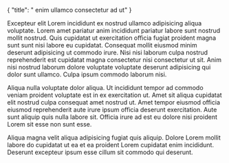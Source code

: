 {
  "title": " enim ullamco consectetur ad ut"
}

Excepteur elit Lorem incididunt ex nostrud ullamco adipisicing aliqua voluptate. Lorem amet pariatur anim incididunt pariatur labore sunt nostrud mollit nostrud. Quis cupidatat ut exercitation officia fugiat proident magna sunt sunt nisi labore eu cupidatat. Consequat mollit eiusmod minim deserunt adipisicing ut commodo irure. Nisi nisi laborum culpa nostrud reprehenderit est cupidatat magna consectetur nisi consectetur ut sit. Anim nisi nostrud laborum dolore voluptate voluptate deserunt adipisicing qui dolor sunt ullamco. Culpa ipsum commodo laborum nisi.

Aliqua nulla voluptate dolor aliqua. Ut incididunt tempor ad commodo veniam proident voluptate est in ex exercitation ut. Amet sit aliqua cupidatat elit nostrud culpa consequat amet nostrud ut. Amet tempor eiusmod officia eiusmod reprehenderit aute irure ipsum officia deserunt exercitation. Aute sunt aliquip quis nulla labore sit. Officia irure ad est eu dolore nisi proident Lorem sit esse non sunt esse.

Aliqua magna velit aliqua adipisicing fugiat quis aliquip. Dolore Lorem mollit labore do cupidatat ut ea et ea proident Lorem cupidatat enim incididunt. Deserunt excepteur ipsum esse cillum sit commodo qui deserunt.